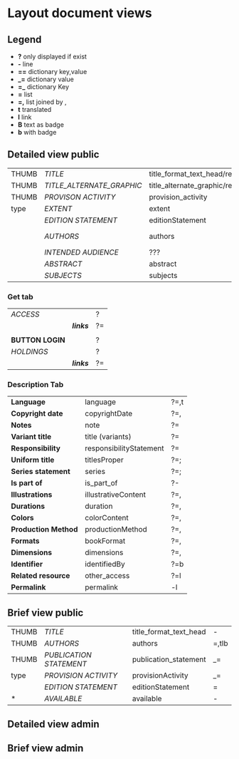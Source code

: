 # Layout document views

## Legend

* **?** only displayed if exist
* **-** line
* **==** dictionary key,value
* **_=** dictionary value
* **=_** dictionary Key
* **=** list
* **=,** list joined by ,
* **t** translated
* **l** link
* **B** text as badge
* **b** with badge

## Detailed view public

|       |                           |                                                     |        |
|-------|---------------------------|-----------------------------------------------------|--------|
| THUMB | _TITLE_                   | title_format_text_head/responsibilityStatement_head | -      |
| THUMB | _TITLE_ALTERNATE_GRAPHIC_ | title_alternate_graphic/responsibilityStatement     | _=     |
| THUMB | _PROVISON ACTIVITY_       | provision_activity                                  | ?_=    |
| type  | _EXTENT_                  | extent                                              | ?-     |
|       | _EDITION STATEMENT_       | editionStatement                                    | ?=     |
|       | _AUTHORS_                 | authors                                             | ?=,tlb |
|       | _INTENDED AUDIENCE_       | ???                                                 | ???    |
|       | _ABSTRACT_                | abstract                                            | ?=     |
|       | _SUBJECTS_                | subjects                                            | ?=,B   |

### Get tab

|                  |             |    |
|------------------|-------------|----|
| _ACCESS_         |             | ?  |
|                  | _**links**_ | ?= |
|                  |             |    |
| **BUTTON LOGIN** |             | ?  |
| _HOLDINGS_       |             | ?  |
|                  | _**links**_ | ?= |

### Description Tab

|                       |                         |      |
|-----------------------|-------------------------|------|
| **Language**          | language                | ?=,t |
| **Copyright date**    | copyrightDate           | ?=,  |
| **Notes**             | note                    | ?=   |
| **Variant title**     | title (variants)        | ?=   |
| **Responsibility**    | responsibilityStatement | ?=   |
| **Uniform title**     | titlesProper            | ?=;  |
| **Series statement**  | series                  | ?=;  |
| **Is part of**        | is_part_of              | ?-   |
| **Illustrations**     | illustrativeContent     | ?=,  |
| **Durations**         | duration                | ?=,  |
| **Colors**            | colorContent            | ?=,  |
| **Production Method** | productionMethod        | ?=,  |
| **Formats**           | bookFormat              | ?=,  |
| **Dimensions**        | dimensions              | ?=,  |
| **Identifier**        | identifiedBy            | ?=b  |
| **Related resource**  | other_access            | ?=l  |
| **Permalink**         | permalink               | -l   |

## Brief view public

|       |                         |                        |       |
|-------|-------------------------|------------------------|-------|
| THUMB | _TITLE_                 | title_format_text_head | -     |
| THUMB | _AUTHORS_               | authors                | =,tlb |
| THUMB | _PUBLICATION STATEMENT_ | publication_statement  | _=    |
| type  | _PROVISION ACTIVITY_    | provisionActivity      | _=    |
|       | _EDITION STATEMENT_     | editionStatement       | =     |
| *     | _AVAILABLE_             | available              | -     |

## Detailed view admin

## Brief view admin

